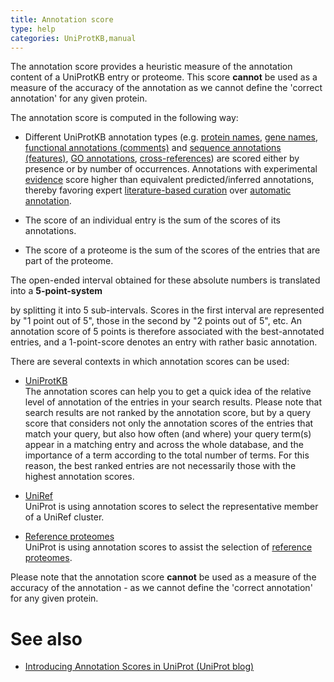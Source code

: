```yaml
---
title: Annotation score
type: help
categories: UniProtKB,manual
---
```


The annotation score provides a heuristic measure of the annotation content of a UniProtKB entry or proteome. This score **cannot** be used as a measure of the accuracy of the annotation as we cannot define the 'correct annotation' for any given protein.

The annotation score is computed in the following way:

- Different UniProtKB annotation types (e.g. [protein names](https://www.uniprot.org/help/protein_names), [gene names](https://www.uniprot.org/help/gene_name), [functional annotations (comments)](https://www.uniprot.org/help/general_annotation) and [sequence annotations (features)](https://www.uniprot.org/help/sequence_annotation), [GO annotations](https://www.uniprot.org/help/gene_ontology), [cross-references](https://www.uniprot.org/help/cross_references_section)) are scored either by presence or by number of occurrences. Annotations with experimental [evidence](https://www.uniprot.org/help/evidences) score higher than equivalent predicted/inferred annotations, thereby favoring expert [literature-based curation](https://www.uniprot.org/help/biocuration) over [automatic annotation](https://www.uniprot.org/help/automatic_annotation).

- The score of an individual entry is the sum of the scores of its annotations.

- The score of a proteome is the sum of the scores of the entries that are part of the proteome.

The open-ended interval obtained for these absolute numbers is translated into a **5-point-system**

by splitting it into 5 sub-intervals. Scores in the first interval are represented by "1 point out of 5", those in the second by "2 points out of 5", etc. An annotation score of 5 points is therefore associated with the best-annotated entries, and a 1-point-score denotes an entry with rather basic annotation.

There are several contexts in which annotation scores can be used:

- [UniProtKB](https://www.uniprot.org/help/uniprotkb)  
  The annotation scores can help you to get a quick idea of the relative level of annotation of the entries in your search results. Please note that search results are not ranked by the annotation score, but by a query score that considers not only the annotation scores of the entries that match your query, but also how often (and where) your query term(s) appear in a matching entry and across the whole database, and the importance of a term according to the total number of terms. For this reason, the best ranked entries are not necessarily those with the highest annotation scores.

- [UniRef](https://www.uniprot.org/help/uniref)  
  UniProt is using annotation scores to select the representative member of a UniRef cluster.

- [Reference proteomes](https://www.uniprot.org/proteomes)  
  UniProt is using annotation scores to assist the selection of [reference proteomes](https://www.uniprot.org/proteomes).

Please note that the annotation score **cannot** be used as a measure of the accuracy of the annotation - as we cannot define the 'correct annotation' for any given protein.

# See also

- [Introducing Annotation Scores in UniProt (UniProt blog)](https://insideuniprot.blogspot.com/2014/10/)
